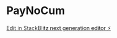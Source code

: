 # PayNoCum

[Edit in StackBlitz next generation editor ⚡️](https://stackblitz.com/~/github.com/paynocum101/PayNoCum)